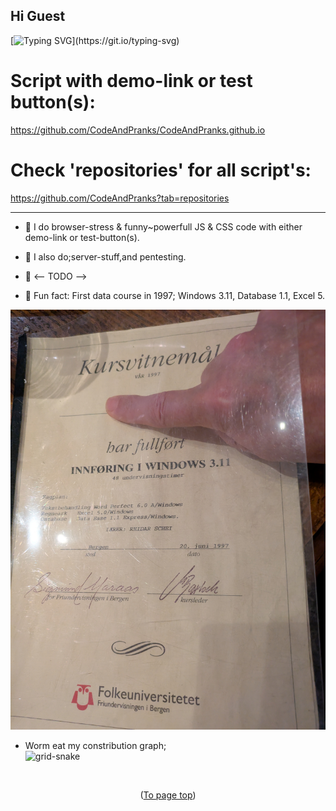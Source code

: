 ## Hi Guest<a id='up'></a>
[![Typing SVG](https://readme-typing-svg.demolab.com?font=Fira+Code&duration=2000&pause=500&color=F7697A&background=A1A1A100&width=435&lines=Welcome+to+Code+And+Pranks%2C+;a+live+test+page+for++code+fun.)](https://git.io/typing-svg)

# Script with demo-link or test button(s):
https://github.com/CodeAndPranks/CodeAndPranks.github.io
# Check 'repositories' for all script's:
https://github.com/CodeAndPranks?tab=repositories
<hr>

- 🔭 I do browser-stress & funny~powerfull
      JS & CSS code with either 
      demo-link or test-button(s).

- 🌱 I also do;server-stuff,and pentesting.
      
- 👯  <-- TODO -->
  
- 🤠 Fun fact:
     First data course in 1997;
    Windows 3.11, Database 1.1, Excel 5.

![Readmee-Image](https://github.com/CodeAndPranks/Zoom/blob/main/PXL_20250203_231900952.jpg)

- Worm eat my constribution graph;  
![grid-snake](https://user-images.githubusercontent.com/94220731/198875879-db8010bf-01c8-4f34-98c7-3dd8a0a6e734.svg)

<br>
<p align="center">(<a href="#up">To page top</a>)</p>
